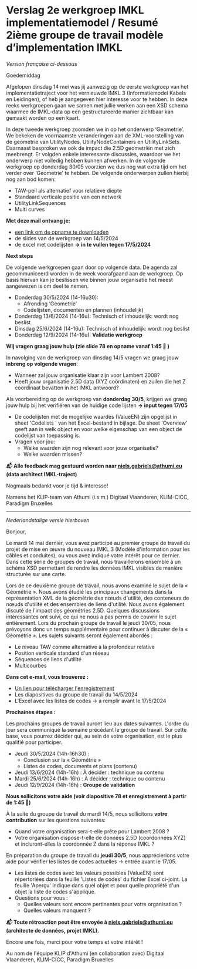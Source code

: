 # Verslag 2e werkgroep IMKL implementatiemodel / Resumé 2ième groupe de travail modèle d’implementation IMKL

_Version française ci-dessous_

Goedemiddag

Afgelopen dinsdag 14 mei was jij aanwezig op de eerste werkgroep van het implementatietraject voor het vernieuwde IMKL 3 (Informatiemodel Kabels en Leidingen), of heb je aangegeven hier interesse voor te hebben. In deze reeks werkgroepen gaan we samen met jullie werken aan een XSD schema waarmee de IMKL-data op een gestructureerde manier zichtbaar kan gemaakt worden op een kaart.

In deze tweede werkgroep zoomden we in op het onderwerp ‘Geometrie’. We bekeken de voornaamste veranderingen aan de XML-voorstelling van de geometrie van UtilityNodes, UtilityNodeContainers en UtilityLinkSets. Daarnaast besproken we ook de impact die 2.5D geometriën met zich meebrengt. Er volgden enkele interessante discussies, waardoor we het onderwerp niet volledig hebben kunnen afwerken. In de volgende werkgroep op donderdag 30/05 voorzien we dus nog wat extra tijd om het verder over ‘Geometrie’ te hebben. De volgende onderwerpen zullen hierbij nog aan bod komen:

- TAW-peil als alternatief voor relatieve diepte
- Standaard verticale positie van een netwerk
- UtilityLinkSequences
- Multi curves

**Met deze mail ontvang je:**

- [een link om de opname te downloaden](https://we.tl/t-V1720Rvybh)
- de slides van de werkgroep van 14/5/2024
- de excel met codelijsten **→ in te vullen tegen 17/5/2024**


**Next steps**

De volgende werkgroepen gaan door op volgende data. De agenda zal gecommuniceerd worden in de week voorafgaand aan de werkgroep. Op basis hiervan kan je beslissen wie binnen jouw organisatie het meest aangewezen is om deel te nemen.

- Donderdag 30/5/2024 (14-16u30):
    - Afronding ‘Geometrie’
    - Codelijsten, documenten en plannen (inhoudelijk)
- Donderdag 13/6/2024 (14-16u): Technisch of inhoudelijk: wordt nog beslist
- Dinsdag 25/6/2024 (14-16u): Technisch of inhoudelijk: wordt nog beslist
- Donderdag 12/9/2024 (14-16u): **Validatie werkgroep**

**Wij vragen graag jouw hulp (zie slide 78 en opname vanaf 1:45 🎥 )**

In navolging van de werkgroep van dinsdag 14/5 vragen we graag jouw **inbreng op volgende vragen**:
- Wanneer zal jouw organisatie klaar zijn voor Lambert 2008?
- Heeft jouw organisatie 2.5D data (XYZ coördinaten) en zullen die het Z coördinaat bevatten in het IMKL antwoord?

Als voorbereiding op de werkgroep van **donderdag 30/5**, krijgen we graag jouw hulp bij het verifiëren van de huidige code lijsten **→ input tegen 17/05**
- De codelijsten met de mogelijke waardes (ValueEN) zijn opgelijst in sheet 'Codelists ' van het Excel-bestand in bijlage. De sheet 'Overview' geeft aan in welk object en voor welke eigenschap van een object de codelijst van toepassing is.
- Vragen voor jou:
    - Welke waarden zijn nog relevant voor jouw organisatie?
    - Welke waarden missen?

**📬 Alle feedback mag gestuurd worden naar niels.gabriels@athumi.eu (data architect IMKL-traject)**

Nogmaals bedankt voor je tijd & interesse!

Namens het KLIP-team van Athumi (i.s.m.) Digitaal Vlaanderen, KLIM-CICC, Paradigm Bruxelles

___ 
_Nederlandstalige versie hierboven_

Bonjour,

Le mardi 14 mai dernier, vous avez participé au premier groupe de travail du projet de mise en œuvre du nouveau IMKL 3 (Modèle d'information pour les câbles et conduites), ou vous avez indiqué votre intérêt pour ce dernier. Dans cette série de groupes de travail, nous travaillerons ensemble à un schéma XSD permettant de rendre les données IMKL visibles de manière structurée sur une carte.

Lors de ce deuxième groupe de travail, nous avons examiné le sujet de la « Géométrie ». Nous avons étudié les principaux changements dans la représentation XML de la géométrie des nœuds d'utilité, des conteneurs de nœuds d'utilité et des ensembles de liens d'utilité. Nous avons également discuté de l'impact des géométries 2.5D. Quelques discussions intéressantes ont suivi, ce qui ne nous a pas permis de couvrir le sujet entièrement. Lors du prochain groupe de travail le jeudi 30/05, nous prévoyons donc un temps supplémentaire pour continuer à discuter de la « Géométrie ». Les sujets suivants seront également abordés :
- Le niveau TAW comme alternative à la profondeur relative
- Position verticale standard d'un réseau
- Séquences de liens d'utilité
- Multicourbes

**Dans cet e-mail, vous trouverez :**

- [Un lien pour télécharger l'enregistrement](https://we.tl/t-V1720Rvybh)
- Les diapositives du groupe de travail du 14/5/2024
- L'Excel avec les listes de codes → à remplir avant le 17/5/2024

**Prochaines étapes :**

Les prochains groupes de travail auront lieu aux dates suivantes. L'ordre du jour sera communiqué la semaine précédant le groupe de travail. Sur cette base, vous pourrez décider qui, au sein de votre organisation, est le plus qualifié pour participer.
- Jeudi 30/5/2024 (14h-16h30) :
    - Conclusion sur la « Géométrie »
    - Listes de codes, documents et plans (contenu)
- Jeudi 13/6/2024 (14h-16h) : À décider : technique ou contenu
- Mardi 25/6/2024 (14h-16h) : À décider : technique ou contenu
- Jeudi 12/9/2024 (14h-16h) : **Groupe de validation**

**Nous sollicitons votre aide (voir diapositive 78 et enregistrement à partir de 1:45 🎥)**

À la suite du groupe de travail du mardi 14/5, nous sollicitons **votre contribution** sur les questions suivantes:
- Quand votre organisation sera-t-elle prête pour Lambert 2008 ?
- Votre organisation dispose-t-elle de données 2.5D (coordonnées XYZ) et incluront-elles la coordonnée Z dans la réponse IMKL ?

En préparation du groupe de travail du **jeudi 30/5**, nous apprécierions votre aide pour vérifier les listes de codes actuelles → entrée avant le 17/05.
- Les listes de codes avec les valeurs possibles (ValueEN) sont répertoriées dans la feuille 'Listes de codes' du fichier Excel ci-joint. La feuille 'Aperçu' indique dans quel objet et pour quelle propriété d'un objet la liste de codes s'applique.
- Questions pour vous :
    - Quelles valeurs sont encore pertinentes pour votre organisation ?
    - Quelles valeurs manquent ?

**📬 Toute rétroaction peut être envoyée à niels.gabriels@athumi.eu (architecte de données, projet IMKL).**

Encore une fois, merci pour votre temps et votre intérêt !

Au nom de l'équipe KLIP d'Athumi (en collaboration avec) Digitaal Vlaanderen, KLIM-CICC, Paradigm Bruxelles
